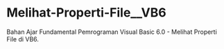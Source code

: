 # Melihat-Properti-File__VB6
Bahan Ajar Fundamental Pemrograman Visual Basic 6.0 - Melihat Properti File di VB6.
